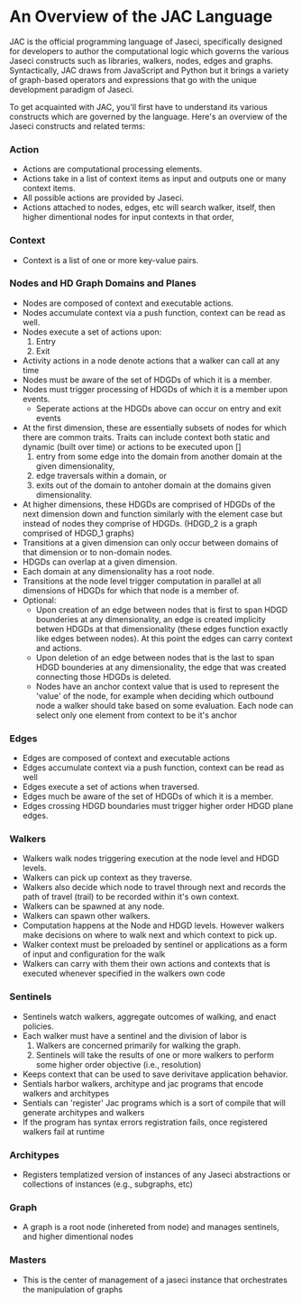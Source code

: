 # An Overview of the JAC Language

JAC is the official programming language of Jaseci, specifically designed for developers to author the computational logic which governs the various Jaseci constructs such as libraries, walkers, nodes, edges and graphs. Syntactically, JAC draws from JavaScript and Python but it brings a variety of graph-based operators and expressions that go with the unique development paradigm of Jaseci.

To get acquainted with JAC, you'll first have to understand its various constructs which are governed by the language. Here's an overview of the Jaseci constructs and related terms:

### Action

- Actions are computational processing elements. 
- Actions take in a list of context items as input and outputs one or many context items. 
- All possible actions are provided by Jaseci. 
- Actions attached to nodes, edges, etc will search walker, itself, then higher dimentional nodes for input contexts in that order,

### Context

- Context is a list of one or more key-value pairs. 

### Nodes and HD Graph Domains and Planes

- Nodes are composed of context and executable actions. 
- Nodes accumulate context via a push function, context can be read as well. 
- Nodes execute a set of actions upon: 
  1. Entry 
  2. Exit 
- Activity actions in a node denote actions that a walker can call at any time
- Nodes must be aware of the set of HDGDs of which it is a member. 
- Nodes must trigger processing of HDGDs of which it is a member upon events. 
  - Seperate actions at the HDGDs above can occur on entry and exit events 
- At the first dimension, these are essentially subsets of nodes for which there are common traits. Traits can include context both static and dynamic (built over time) or actions to be executed upon []
  1. entry from some edge into the domain from another domain at the given dimensionality,
  2. edge traversals within a domain, or
  3. exits out of the domain to antoher domain at the domains given dimensionality.
- At higher dimensions, these HDGDs are comprised of HDGDs of the next dimension down and function similarly with the element case but instead of nodes they comprise of HDGDs. (HDGD_2 is a graph comprised of HDGD_1 graphs)
- Transitions at a given dimension can only occur between domains of that dimension or to non-domain nodes.
- HDGDs can overlap at a given dimension.
- Each domain at any dimensionality has a root node.
- Transitions at the node level trigger computation in parallel at all dimensions of HDGDs for which that node is a member of.
- Optional:
  - Upon creation of an edge between nodes that is first to span HDGD bounderies at any dimensionality, an edge is created implicity betwen HDGDs at that dimensionality (these edges function exactly like edges between nodes). At this point the edges can carry context and actions.
  - Upon deletion of an edge between nodes that is the last to span HDGD bounderies at any dimensionality, the edge that was created connecting those HDGDs is deleted.
  - Nodes have an anchor context value that is used to represent the 'value' of the node, for example when deciding which outbound node a walker should take based on some evaluation. Each node can select only one element from context to be it's anchor

### Edges

- Edges are composed of context and executable actions 
- Edges accumulate context via a push function, context can be read as well 
- Edges execute a set of actions when traversed. 
- Edges much be aware of the set of HDGDs of which it is a member. 
- Edges crossing HDGD boundaries must trigger higher order HDGD plane edges. 

### Walkers

- Walkers walk nodes triggering execution at the node level and HDGD levels.
- Walkers can pick up context as they traverse.
- Walkers also decide which node to travel through next and records the path of travel (trail) to be recorded within it's own context.
- Walkers can be spawned at any node.
- Walkers can spawn other walkers.
- Computation happens at the Node and HDGD levels. However walkers make decisions on where to walk next and which context to pick up.
- Walker context must be preloaded by sentinel or applications as a form of input and configuration for the walk
- Walkers can carry with them their own actions and contexts that is executed whenever specified in the walkers own code

### Sentinels

- Sentinels watch walkers, aggregate outcomes of walking, and enact policies.
- Each walker must have a sentinel and the division of labor is
  1. Walkers are concerned primarily for walking the graph.
  2. Sentinels will take the results of one or more walkers to perform some higher order objective (i.e., resolution)
- Keeps context that can be used to save derivitave application behavior.
- Sentials harbor walkers, architype and jac programs that encode walkers and architypes
- Sentials can 'register' Jac programs which is a sort of compile that will generate architypes and walkers
- If the program has syntax errors registration fails, once registered walkers fail at runtime

### Architypes

- Registers templatized version of instances of any Jaseci abstractions or collections of instances (e.g., subgraphs, etc)

### Graph

- A graph is a root node (inhereted from node) and manages sentinels, and higher dimentional nodes

### Masters

- This is the center of management of a jaseci instance that orchestrates the manipulation of graphs